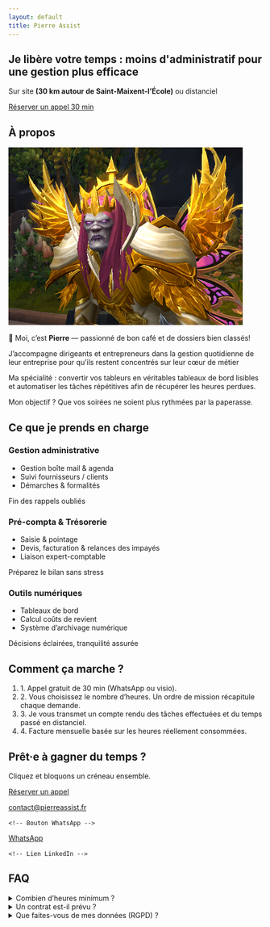 ```yaml
---
layout: default
title: Pierre Assist
---
```


<section id="intro" class="pt-32 pb-24 bg-hero-gradient text-center">
  <h1 class="text-4xl sm:text-5xl font-extrabold mb-4">
    Je libère votre temps : <span class="text-gray-200">moins d'administratif pour une gestion plus efficace</span>
  </h1>
  <p class="mb-8 text-lg">
    Sur site <strong>(30 km autour de Saint-Maixent-l’École)</strong> ou distanciel
  </p>
  <a href="#cta" class="px-8 py-3 bg-gray-100 text-slate-900 font-semibold rounded-full shadow hover:bg-white">
    Réserver un appel 30 min
  </a>
</section>

<section id="about" class="py-24 text-center text-white bg-[url('/assets/desk.jpg')] bg-cover bg-center bg-fixed relative">
  <div class="py-20 container mx-auto px-4 max-w-3xl text-center" data-aos="fade-up">
  <div class="absolute inset-0 bg-gradient-to-br from-indigo-700/80 to-violet-800/80"></div>
  <div class="relative z-10">
<h2 class="text-3xl font-bold mb-6">À propos</h2>
<img src="/assets/portrait.png"
     alt="Pierre Aussurin Teytaux"
     class="mx-auto mb-6 w-32 h-32 rounded-full object-cover">
<div class="max-w-xl mx-auto text-left text-gray-300 space-y-4">
<p>👋 Moi, c’est <strong>Pierre</strong> — passionné de bon café et de dossiers bien classés!</p>

  <p>J’accompagne dirigeants et entrepreneurs dans la gestion quotidienne de leur entreprise pour qu’ils restent concentrés sur leur cœur de métier</p>

  <p>Ma spécialité&nbsp;: convertir vos tableurs en véritables tableaux de bord lisibles et automatiser les tâches répétitives afin de récupérer les heures perdues.</p>

  <p class="italic text-indigo-300">Mon objectif&nbsp;? Que vos soirées ne soient plus rythmées par la paperasse.</p>

</div>
</div>
</div>
</section>

<section id="services" class="py-20 container mx-auto px-4">
  <h2 class="text-3xl font-bold text-center mb-12">Ce que je prends en charge</h2>

  <div class="grid md:grid-cols-3 gap-10">
    <!-- carte -->
   <div class="bg-slate-800 rounded-lg p-6 flex flex-col items-center text-center
            space-y-3 min-h-[260px] transition hover:-translate-y-1 hover:shadow-lg">

  <!-- icône -->
  <i data-lucide="inbox" class="w-8 h-8 text-indigo-400"></i>

  <!-- titre -->
  <h3 class="text-xl font-semibold">Gestion administrative</h3>

  <!-- liste -->
  <ul class="list-disc list-outside pl-4 text-gray-300 flex-1 space-y-1 text-left">
    <li>Gestion boîte mail &amp; agenda</li>
    <li>Suivi fournisseurs / clients</li>
    <li>Démarches &amp; formalités</li>
  </ul>

  <!-- phrase valeur -->
  <p class="text-sm text-indigo-400 italic">
    Fin des rappels oubliés
  </p>
</div>
  <!-- carte -->
   <div class="bg-slate-800 rounded-lg p-6 flex flex-col items-center text-center
            space-y-3 min-h-[260px] transition hover:-translate-y-1 hover:shadow-lg">

  <!-- icône -->
  <i data-lucide="layers" class="w-8 h-8 text-indigo-400"></i>

  <!-- titre -->
  <h3 class="text-xl font-semibold">Pré-compta &amp; Trésorerie</h3>

  <!-- liste -->
  <ul class="list-disc list-outside pl-4 text-gray-300 flex-1 space-y-1 text-left">
    <li>Saisie &amp; pointage</li>
    <li>Devis, facturation &amp; relances des impayés</li>
    <li>Liaison expert-comptable</li>
  </ul>

  <!-- phrase valeur -->
  <p class="text-sm text-indigo-400 italic">
    Préparez le bilan sans stress
  </p>
</div>
<!-- carte -->
   <div class="bg-slate-800 rounded-lg p-6 flex flex-col items-center text-center
            space-y-3 min-h-[260px] transition hover:-translate-y-1 hover:shadow-lg">

  <!-- icône -->
  <i data-lucide="file-spreadsheet" class="w-8 h-8 text-indigo-400"></i>

  <!-- titre -->
  <h3 class="text-xl font-semibold">Outils numériques</h3>

  <!-- liste -->
  <ul class="list-disc list-outside pl-4 text-gray-300 flex-1 space-y-1 text-left">
    <li>Tableaux de bord</li>
    <li>Calcul coûts de revient</li>
    <li>Système d’archivage numérique</li>
  </ul>

  <!-- phrase valeur -->
  <p class="text-sm text-indigo-400 italic">
    Décisions éclairées, tranquilité assurée
  </p>
</div>
</div>
</section>

<section id="process" class="py-16 bg-slate-800">
  <div class="container mx-auto px-4">
    <h2 class="text-3xl font-bold mb-8 text-center">Comment ça marche ?</h2>
    <ol class="space-y-4 max-w-3xl mx-auto">
      <li><span class="font-semibold text-indigo-400">1.</span> Appel gratuit de 30 min (WhatsApp ou visio).</li>
      <li><span class="font-semibold text-indigo-400">2.</span> Vous choisissez le nombre d’heures. Un ordre de mission récapitule chaque demande.</li>
      <li><span class="font-semibold text-indigo-400">3.</span> Je vous transmet un compte rendu des tâches effectuées et du temps passé en distanciel.</li>
      <li><span class="font-semibold text-indigo-400">4.</span> Facture mensuelle basée sur les heures réellement consommées.</li>
    </ol>
  </div>
</section>

<section id="cta" class="py-20 text-center">
  <h2 class="text-3xl font-bold mb-4">Prêt·e à gagner du temps&nbsp;?</h2>
  <p class="mb-8">Cliquez et bloquons un créneau ensemble.</p>

  <div class="flex flex-col sm:flex-row justify-center items-center gap-4">
    <!-- Bouton Calendly -->
    <a href="https://calendly.com/contact-pierreassist/30min"
       class="inline-flex items-center gap-2 px-6 py-3 bg-indigo-500 rounded-full font-semibold hover:bg-indigo-600">
      <i data-lucide="calendar" class="w-5 h-5 stroke-[2]"></i>
      Réserver un appel
    </a>
    
   <!-- Lien mail -->
   <a href="mailto:contact@pierreassist.fr"
       class="inline-flex items-center gap-2 px-6 py-3 bg-indigo-500 rounded-full font-semibold hover:bg-indigo-600">
      <i data-lucide="mail" class="w-5 h-5 stroke-[2]"></i>
      contact@pierreassist.fr
    </a>
    
    <!-- Bouton WhatsApp -->
  <a href="https://wa.me/33612093921"
       class="inline-flex items-center gap-2 px-6 py-3 bg-indigo-500 rounded-full font-semibold hover:bg-indigo-600">
      <i data-lucide="phone" class="w-5 h-5 stroke-[2] text-[#25D366]"></i>
      WhatsApp
    </a>

    <!-- Lien LinkedIn -->
  <a href="https://www.linkedin.com/in/pierre-aussurin-teytaux-75b09711a/"
       class="inline-flex items-center gap-2 px-6 py-3 bg-indigo-500 rounded-full font-semibold hover:bg-indigo-600">
      <i data-lucide="linkedin" class="w-5 h-5 stroke-[2]"></i>
    </a>

  </div>
</section>

<section id="faq" class="py-16 bg-slate-800" data-aos="fade-up">
  <div class="container mx-auto px-4 max-w-3xl">
    <h2 class="text-2xl font-bold mb-6 text-center">FAQ</h2>
    <details class="mb-4">
      <summary class="cursor-pointer font-semibold">Combien d’heures minimum&nbsp;?</summary>
      <p class="mt-2 text-gray-300">Je facture à l’heure. Aucune quantité minimale&nbsp;; vous ne payez que le temps réellement consommé.</p>
    </details>
    <details class="mb-4"><summary class="cursor-pointer font-semibold">Un contrat est-il prévu&nbsp;?
    </summary>
      <p class="mt-2 text-gray-300">Oui : une lettre de mission-cadre + un ordre de mission par demande. Pas de surprise tarifaire.</p></details><details><summary class="cursor-pointer font-semibold">Que faites-vous de mes données (RGPD)&nbsp;?</summary><p class="mt-2 text-gray-300">Accès chiffré via Bitwarden, stockage OneDrive UE, destruction à la fin de mission. Voir CGV § 6.</p>
      </details>
  </div>
</section>
